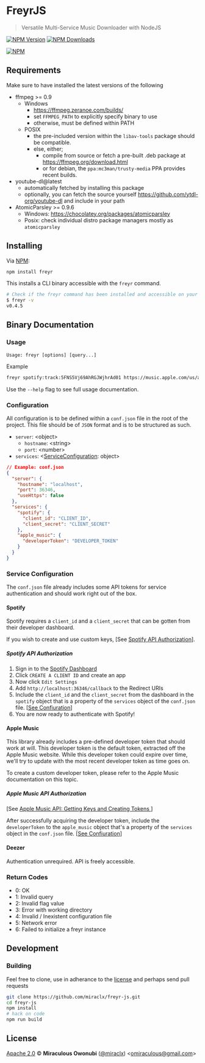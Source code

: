 # FreyrJS

> Versatile Multi-Service Music Downloader with NodeJS

[![NPM Version][npm-image]][npm-url]
[![NPM Downloads][downloads-image]][downloads-url]

[![NPM][npm-image-url]][npm-url]

## Requirements

Make sure to have installed the latest versions of the following

* ffmpeg >= 0.9
  * Windows
    * <https://ffmpeg.zeranoe.com/builds/>
    * set `FFMPEG_PATH` to explicitly specify binary to use
    * otherwise, must be defined within PATH
  * POSIX
    * the pre-included version within the `libav-tools` package should be compatible.
    * else, either;
      * compile from source or fetch a pre-built .deb package at <https://ffmpeg.org/download.html>
      * or for debian, the `ppa:mc3man/trusty-media` PPA provides recent builds.
* youtube-dl@latest
  * automatically fetched by installing this package
  * optionally, you can fetch the source yourself <https://github.com/ytdl-org/youtube-dl> and include in your path
* AtomicParsley >= 0.9.6
  * Windows: <https://chocolatey.org/packages/atomicparsley>
  * Posix: check individual distro package managers mostly as `atomicparsley`

## Installing

Via [NPM][npm]:

``` bash
npm install freyr
```

This installs a CLI binary accessible with the `freyr` command.

``` bash
# Check if the freyr command has been installed and accessible on your path
$ freyr -v
v0.4.5
```

## Binary Documentation

### Usage

``` text
Usage: freyr [options] [query...]
```

Example

``` bash
freyr spotify:track:5FNS5Vj69AhRGJWjhrAd01 https://music.apple.com/us/album/stupid-love/1500499210?i=1500499216
```

Use the `--help` flag to see full usage documentation.

### Configuration

All configuration is to be defined within a `conf.json` file in the root of the project.
This file should be of `JSON` format and is to be structured as such.

* `server`: &lt;object&gt;
  * `hostname`: &lt;string&gt;
  * `port`: &lt;number&gt;
* `services`: &lt;[ServiceConfiguration](#service-configuration): object&gt;

```json
// Example: conf.json
{
  "server": {
    "hostname": "localhost",
    "port": 36346,
    "useHttps": false
  },
  "services": {
    "spotify": {
      "client_id": "CLIENT_ID",
      "client_secret": "CLIENT_SECRET"
    },
    "apple_music": {
      "developerToken": "DEVELOPER_TOKEN"
    }
  }
}
```

### Service Configuration

The `conf.json` file already includes some API tokens for service authentication and should work right out of the box.

#### Spotify

Spotify requires a `client_id` and a `client_secret` that can be gotten from their developer dashboard.

If you wish to create and use custom keys, [See [Spotify API Authorization](#spotify-api-authorization)].

##### Spotify API Authorization

1. Sign in to the [Spotify Dashboard](https://developer.spotify.com/dashboard/)
2. Click `CREATE A CLIENT ID` and create an app
3. Now click `Edit Settings`
4. Add `http://localhost:36346/callback` to the Redirect URIs
5. Include the `client_id` and the `client_secret` from the dashboard in the `spotify` object that is a property of the `services` object of the `conf.json` file. [[See Confiuration](#configuration)]
6. You are now ready to authenticate with Spotify!

#### Apple Music

This library already includes a pre-defined developer token that should work at will. This developer token is the default token, extracted off the Apple Music website. While this developer token could expire over time, we'll try to update with the most recent developer token as time goes on.

To create a custom developer token, please refer to the Apple Music documentation on this topic.

##### Apple Music API Authorization

[See [Apple Music API: Getting Keys and Creating Tokens
](https://developer.apple.com/documentation/applemusicapi/getting_keys_and_creating_tokens)]

After successfully acquiring the developer token, include the `developerToken` to the `apple_music` object that's a property of the `services` object in the `conf.json` file. [[See Confiuration](#configuration)]

#### Deezer

Authentication unrequired. API is freely accessible.

### Return Codes

* 0: OK
* 1: Invalid query
* 2: Invalid flag value
* 3: Error with working directory
* 4: Invalid / Inexistent configuration file
* 5: Network error
* 6: Failed to initialize a freyr instance

## Development

### Building

Feel free to clone, use in adherance to the [license](#license) and perhaps send pull requests

``` bash
git clone https://github.com/miraclx/freyr-js.git
cd freyr-js
npm install
# hack on code
npm run build
```

## License

[Apache 2.0][license] © **Miraculous Owonubi** ([@miraclx][author-url]) &lt;omiraculous@gmail.com&gt;

[npm]:  https://github.com/npm/cli "The Node Package Manager"
[license]:  LICENSE "Apache 2.0 License"
[author-url]: https://github.com/miraclx

[npm-url]: https://npmjs.org/package/freyr
[npm-image]: https://badgen.net/npm/node/freyr
[npm-image-url]: https://nodei.co/npm/freyr.png?stars&downloads
[downloads-url]: https://npmjs.org/package/freyr
[downloads-image]: https://badgen.net/npm/dm/freyr
